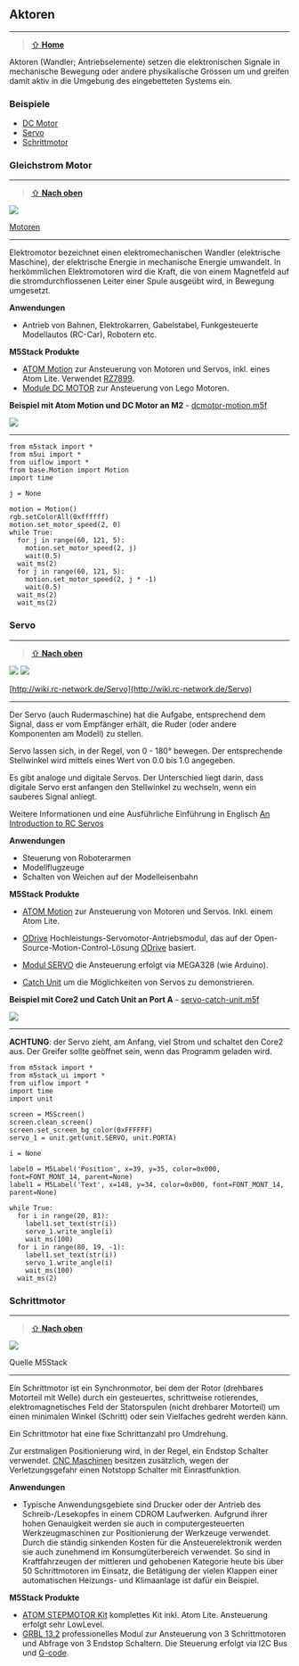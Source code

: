 Aktoren
-------
***

> [⇧ **Home**](https://github.com/iotkitv3/intro)


Aktoren (Wandler; Antriebselemente) setzen die elektronischen Signale in mechanische Bewegung oder andere physikalische Grössen um und greifen damit aktiv in die Umgebung des eingebetteten Systems ein.

### Beispiele

* [DC Motor](#Gleichstrom-Motor) 
* [Servo](#Servo) 
* [Schrittmotor](#Schrittmotor)

### Gleichstrom Motor
***

> [⇧ **Nach oben**](#beispiele)

![](https://raw.githubusercontent.com/iotkitv3/intro/main/images/actors/Motor.png) 

[Motoren](http://de.wikipedia.org/wiki/Elektromotor)

- - -

Elektromotor bezeichnet einen elektromechanischen Wandler (elektrische Maschine), der elektrische Energie in mechanische Energie umwandelt. In herkömmlichen Elektromotoren wird die Kraft, die von einem Magnetfeld auf die stromdurchflossenen Leiter einer Spule ausgeübt wird, in Bewegung umgesetzt.

**Anwendungen** 

*   Antrieb von Bahnen, Elektrokarren, Gabelstabel, Funkgesteuerte Modellautos (RC-Car), Robotern etc.

**M5Stack Produkte**

* [ATOM Motion](https://docs.m5stack.com/en/atom/atom_motion) zur Ansteuerung von Motoren und Servos, inkl. eines Atom Lite. Verwendet [RZ7899](http://www.rz-mic.com/uploadfile/fj/201810310633.pdf).
* [Module DC MOTOR](https://docs.m5stack.com/en/module/lego_plus) zur Ansteuerung von Lego Motoren.

**Beispiel mit Atom Motion und DC Motor an M2** - [dcmotor-motion.m5f](dcmotor-motion.m5f)

![](images/dcmotor-motion.png)

- - -

    from m5stack import *
    from m5ui import *
    from uiflow import *
    from base.Motion import Motion
    import time
    
    j = None
    
    motion = Motion()
    rgb.setColorAll(0xffffff)
    motion.set_motor_speed(2, 0)
    while True:
      for j in range(60, 121, 5):
        motion.set_motor_speed(2, j)
        wait(0.5)
      wait_ms(2)
      for j in range(60, 121, 5):
        motion.set_motor_speed(2, j * -1)
        wait(0.5)
      wait_ms(2)
      wait_ms(2)

### Servo 
***

> [⇧ **Nach oben**](#beispiele)

![](https://raw.githubusercontent.com/iotkitv3/intro/main/images/actors/ServoOpen.png) ![](https://raw.githubusercontent.com/iotkitv3/intro/main/images/actors/ServoSignal.png)

[http://wiki.rc-network.de/Servo](http://wiki.rc-network.de/Servo)

- - -

Der Servo (auch Rudermaschine) hat die Aufgabe, entsprechend dem Signal, dass er vom Empfänger erhält, die Ruder (oder andere Komponenten am Modell) zu stellen.

Servo lassen sich, in der Regel, von 0 - 180° bewegen. Der entsprechende Stellwinkel wird mittels eines Wert von 0.0 bis 1.0 angegeben.

Es gibt analoge und digitale Servos. Der Unterschied liegt darin, dass digitale Servo erst anfangen den Stellwinkel zu wechseln, wenn ein sauberes Signal anliegt.

Weitere Informationen und eine Ausführliche Einführung in Englisch [An Introduction to RC Servos](http://developer.mbed.org/users/4180_1/notebook/an-introduction-to-servos/)

**Anwendungen** 

*   Steuerung von Roboterarmen
*   Modellflugzeuge
*   Schalten von Weichen auf der Modelleisenbahn

**M5Stack Produkte**

* [ATOM Motion](https://docs.m5stack.com/en/atom/atom_motion) zur Ansteuerung von Motoren und Servos. Inkl. einem Atom Lite. 
* [ODrive](https://docs.m5stack.com/en/module/odrive) Hochleistungs-Servomotor-Antriebsmodul, das auf der Open-Source-Motion-Control-Lösung [ODrive](https://odriverobotics.com/) basiert.
* [Modul SERVO](https://docs.m5stack.com/en/module/servo) die Ansteuerung erfolgt via MEGA328 (wie Arduino).

* [Catch Unit](https://docs.m5stack.com/en/unit/catch) um die Möglichkeiten von Servos zu demonstrieren.

**Beispiel mit Core2 und Catch Unit an Port A** - [servo-catch-unit.m5f](servo-catch-unit.m5f)

![](images/servo-catch-unit.png)

- - -

**ACHTUNG**: der Servo zieht, am Anfang, viel Strom und schaltet den Core2 aus. Der Greifer sollte geöffnet sein, wenn das Programm geladen wird.

    from m5stack import *
    from m5stack_ui import *
    from uiflow import *
    import time
    import unit
    
    screen = M5Screen()
    screen.clean_screen()
    screen.set_screen_bg_color(0xFFFFFF)
    servo_1 = unit.get(unit.SERVO, unit.PORTA)
    
    i = None
    
    label0 = M5Label('Position', x=39, y=35, color=0x000, font=FONT_MONT_14, parent=None)
    label1 = M5Label('Text', x=148, y=34, color=0x000, font=FONT_MONT_14, parent=None)
    
    while True:
      for i in range(20, 81):
        label1.set_text(str(i))
        servo_1.write_angle(i)
        wait_ms(100)
      for i in range(80, 19, -1):
        label1.set_text(str(i))
        servo_1.write_angle(i)
        wait_ms(100)
      wait_ms(2)

### Schrittmotor
***

> [⇧ **Nach oben**](#beispiele)

[![](https://static-cdn.m5stack.com/resource/docs/static/assets/img/product_pics/module/grbl13.2/grbl13.2_02.webp)](https://m5stack.oss-cn-shenzhen.aliyuncs.com/video/Product_example_video/Module/GRBL13.2.mp4)

Quelle M5Stack

- - - 

Ein Schrittmotor ist ein Synchronmotor, bei dem der Rotor (drehbares Motorteil mit Welle) durch ein gesteuertes, schrittweise rotierendes, elektromagnetisches Feld der Statorspulen (nicht drehbarer Motorteil) um einen minimalen Winkel (Schritt) oder sein Vielfaches gedreht werden kann.

Ein Schrittmotor hat eine fixe Schrittanzahl pro Umdrehung. 

Zur erstmaligen Positionierung wird, in der Regel, ein Endstop Schalter verwendet. [CNC Maschinen](http://de.wikipedia.org/wiki/CNC-Maschine) besitzen zusätzlich, wegen der Verletzungsgefahr einen Notstopp Schalter mit Einrastfunktion.

**Anwendungen** 

*   Typische Anwendungsgebiete sind Drucker oder der Antrieb des Schreib-/Lesekopfes in einem CDROM Laufwerken. Aufgrund ihrer hohen Genauigkeit werden sie auch in computergesteuerten Werkzeugmaschinen zur Positionierung der Werkzeuge verwendet. Durch die ständig sinkenden Kosten für die Ansteuerelektronik werden sie auch zunehmend im Konsumgüterbereich verwendet. So sind in Kraftfahrzeugen der mittleren und gehobenen Kategorie heute bis über 50 Schrittmotoren im Einsatz, die Betätigung der vielen Klappen einer automatischen Heizungs- und Klimaanlage ist dafür ein Beispiel.

**M5Stack Produkte**

* [ATOM STEPMOTOR Kit](https://docs.m5stack.com/en/atom/atomic_step_motor) komplettes Kit inkl. Atom Lite. Ansteuerung erfolgt sehr LowLevel.
* [GRBL 13.2](https://docs.m5stack.com/en/module/grbl13.2) professionelles Modul zur Ansteuerung von 3 Schrittmotoren und Abfrage von 3 Endstop Schaltern. Die Steuerung erfolgt via I2C Bus und [G-code](https://en.wikipedia.org/wiki/G-code).


